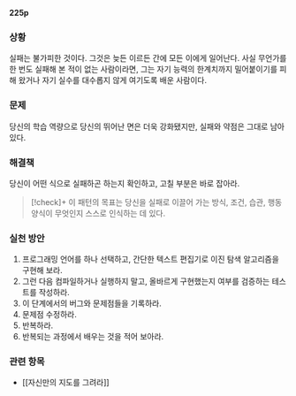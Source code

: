 **225p**

### 상황
실패는 불가피한 것이다. 그것은 늦든 이르든 간에 모든 이에게 일어난다. 사실 무언가를 한 번도 실패해 본 적이 없는 사람이라면, 그는 자기 능력의 한계치까지 밀어붙이기를 피해 왔거나 자기 실수를 대수롭지 않게 여기도록 배운 사람이다.

### 문제
당신의 학습 역량으로 당신의 뛰어난 면은 더욱 강화됐지만, 실패와 약점은 그대로 남아 있다.

### 해결책
당신이 어떤 식으로 실패하곤 하는지 확인하고, 고칠 부분은 바로 잡아라.

> [!check]+ 
> 이 패턴의 목표는 당신을 실패로 이끌어 가는 방식, 조건, 습관, 행동 양식이 무엇인지 스스로 인식하는 데 있다.

### 실천 방안
1. 프로그래밍 언어를 하나 선택하고, 간단한 텍스트 편집기로 이진 탐색 알고리즘을 구현해 보라. 
2. 그런 다음 컴파일하거나 실행하지 말고, 올바르게 구현했는지 여부를 검증하는 테스트를 작성하라.
3. 이 단계에서의 버그와 문제점들을 기록하라.
4. 문제점 수정하라.
5. 반복하라.
6. 반복되는 과정에서 배우는 것을 적어 보아라.

### 관련 항목
+ [[자신만의 지도를 그려라]]